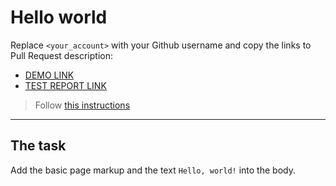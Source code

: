 # Hello world

Replace `<your_account>` with your Github username and copy the links to Pull Request description:

- [DEMO LINK](https://yuron-maker.github.io/layout_hello-world/)
- [TEST REPORT LINK](https://yuron-maker.github.io/layout_hello-world/report/html_report/)

> Follow [this instructions](https://mate-academy.github.io/layout_task-guideline/#how-to-solve-the-layout-tasks-on-github)

---

## The task

Add the basic page markup and the text `Hello, world!` into the body.
